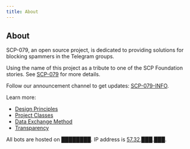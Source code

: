 ```yaml
---
title: About
---
```


## About

SCP-079, an open source project, is dedicated to providing solutions for 
blocking spammers in the Telegram groups.

Using the name of this project as a tribute to one of the SCP Foundation 
stories. See <a href="http://www.scp-wiki.net/scp-079" target="_blank">SCP-079</a> 
for more details.

Follow our announcement channel to get updates: 
<a href="https://t.me/SCP_079_INFO" target="_blank">SCP-079-INFO</a>.

Learn more:

- [Design Principles](/principles/)
- [Project Classes](/classes/)
- [Data Exchange Method](/exchange/)
- [Transparency](/transparency/)

All bots are hosted on ████████. 
IP address is <a href="http://www.scp-wiki.net/scp-614" target="_blank">57.32.███.███</a>.

<audio src="/audio/page/about.ogg" autoplay></audio>
